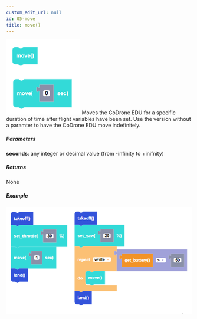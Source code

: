 ```yaml
---
custom_edit_url: null
id: 05-move
title: move()
---
```


![move block image](move.PNG)
Moves the CoDrone EDU for a specific duration of time after flight variables have been set. Use the version without a paramter to have the CoDrone EDU move indefinitely.

##### Parameters
**seconds**: any integer or decimal value (from -infinity to +inifnity)

##### Returns

None

##### Example

![move example](move_example.PNG)
